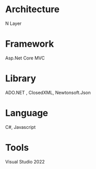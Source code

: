 # Architecture 

N Layer

# Framework

Asp.Net Core MVC

# Library

ADO.NET , ClosedXML, Newtonsoft.Json

# Language

C#, Javascript

# Tools

Visual Studio 2022

